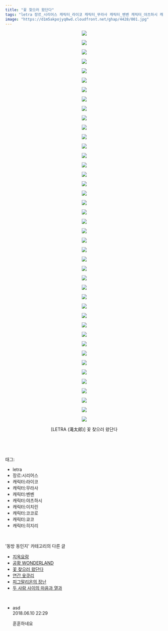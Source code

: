```yaml
---
title: "꽃 찾으러 왔단다"
tags: "letra 장르_시리어스 캐릭터_라이코 캐릭터_무라사 캐릭터_벤벤 캐릭터_야츠하시 캐릭터_이치린 캐릭터_코코로 캐릭터_쿄코 캐릭터_히지리 letra 滝太郎 동방_동인지"
image: "https://d1m5akpojyq0wd.cloudfront.net/ghap/4428/001.jpg"
---
```

<div class="article">
<p style="text-align: center; clear: none; float: none;"><img src="{{ site.imgserver6 }}/ghap/4428/001.jpg"/></p>
<p style="text-align: center; clear: none; float: none;"><img src="{{ site.imgserver6 }}/ghap/4428/002.jpg"/></p>
<p style="text-align: center; clear: none; float: none;"><img src="{{ site.imgserver6 }}/ghap/4428/003.jpg"/></p>
<p style="text-align: center; clear: none; float: none;"><img src="{{ site.imgserver6 }}/ghap/4428/004.jpg"/></p>
<p style="text-align: center; clear: none; float: none;"><img src="{{ site.imgserver6 }}/ghap/4428/005.jpg"/></p>
<p style="text-align: center; clear: none; float: none;"><img src="{{ site.imgserver6 }}/ghap/4428/006.jpg"/></p>
<p style="text-align: center; clear: none; float: none;"><img src="{{ site.imgserver6 }}/ghap/4428/007.jpg"/></p>
<p style="text-align: center; clear: none; float: none;"><img src="{{ site.imgserver6 }}/ghap/4428/008.jpg"/></p>
<p style="text-align: center; clear: none; float: none;"><img src="{{ site.imgserver6 }}/ghap/4428/009.jpg"/></p>
<p style="text-align: center; clear: none; float: none;"><img src="{{ site.imgserver6 }}/ghap/4428/010.jpg"/></p>
<p style="text-align: center; clear: none; float: none;"><img src="{{ site.imgserver6 }}/ghap/4428/011.jpg"/></p>
<p style="text-align: center; clear: none; float: none;"><img src="{{ site.imgserver6 }}/ghap/4428/012.jpg"/></p>
<p style="text-align: center; clear: none; float: none;"><img src="{{ site.imgserver6 }}/ghap/4428/013.jpg"/></p>
<p style="text-align: center; clear: none; float: none;"><img src="{{ site.imgserver6 }}/ghap/4428/014.jpg"/></p>
<p style="text-align: center; clear: none; float: none;"><img src="{{ site.imgserver6 }}/ghap/4428/015.jpg"/></p>
<p style="text-align: center; clear: none; float: none;"><img src="{{ site.imgserver6 }}/ghap/4428/016.jpg"/></p>
<p style="text-align: center; clear: none; float: none;"><img src="{{ site.imgserver6 }}/ghap/4428/017.jpg"/></p>
<p style="text-align: center; clear: none; float: none;"><img src="{{ site.imgserver6 }}/ghap/4428/018.jpg"/></p>
<p style="text-align: center; clear: none; float: none;"><img src="{{ site.imgserver6 }}/ghap/4428/019.jpg"/></p>
<p style="text-align: center; clear: none; float: none;"><img src="{{ site.imgserver6 }}/ghap/4428/020.jpg"/></p>
<p style="text-align: center; clear: none; float: none;"><img src="{{ site.imgserver6 }}/ghap/4428/021.jpg"/></p>
<p style="text-align: center; clear: none; float: none;"><img src="{{ site.imgserver6 }}/ghap/4428/022.jpg"/></p>
<p style="text-align: center; clear: none; float: none;"><img src="{{ site.imgserver6 }}/ghap/4428/023.jpg"/></p>
<p style="text-align: center; clear: none; float: none;"><img src="{{ site.imgserver6 }}/ghap/4428/024.jpg"/></p>
<p style="text-align: center; clear: none; float: none;"><img src="{{ site.imgserver6 }}/ghap/4428/025.jpg"/></p>
<p style="text-align: center; clear: none; float: none;"><img src="{{ site.imgserver6 }}/ghap/4428/026.jpg"/></p>
<p style="text-align: center; clear: none; float: none;"><img src="{{ site.imgserver6 }}/ghap/4428/027.jpg"/></p>
<p style="text-align: center; clear: none; float: none;"><img src="{{ site.imgserver6 }}/ghap/4428/028.jpg"/></p>
<p style="text-align: center; clear: none; float: none;"><img src="{{ site.imgserver6 }}/ghap/4428/029.jpg"/></p>
<p style="text-align: center; clear: none; float: none;"><img src="{{ site.imgserver6 }}/ghap/4428/030.jpg"/></p>
<p style="text-align: center; clear: none; float: none;"><img src="{{ site.imgserver6 }}/ghap/4428/031.jpg"/></p>
<p style="text-align: center; clear: none; float: none;"><img src="{{ site.imgserver6 }}/ghap/4428/032.jpg"/></p>
<p style="text-align: center; clear: none; float: none;"><img src="{{ site.imgserver6 }}/ghap/4428/033.jpg"/></p>
<p style="text-align: center; clear: none; float: none;"><img src="{{ site.imgserver6 }}/ghap/4428/034.jpg"/></p>
<p style="text-align: center; clear: none; float: none;"><img src="{{ site.imgserver6 }}/ghap/4428/035.jpg"/></p>
<p style="text-align: center; clear: none; float: none;"><img src="{{ site.imgserver6 }}/ghap/4428/036.jpg"/></p>
<p style="text-align: center; clear: none; float: none;"><img src="{{ site.imgserver6 }}/ghap/4428/037.jpg"/></p>
<p style="text-align: center; clear: none; float: none;"><img src="{{ site.imgserver6 }}/ghap/4428/038.jpg"/></p>
<p style="text-align: center; clear: none; float: none;"><img src="{{ site.imgserver6 }}/ghap/4428/039.jpg"/></p>
<p style="text-align: center; clear: none; float: none;"><img src="{{ site.imgserver6 }}/ghap/4428/040.jpg"/></p>
<p style="text-align: center; clear: none; float: none;"><img src="{{ site.imgserver6 }}/ghap/4428/041.jpg"/></p>
<p style="text-align: center; clear: none; float: none;"><img src="{{ site.imgserver6 }}/ghap/4428/042.jpg"/></p>
<p style="text-align: center; clear: none; float: none;">[LETRA (滝太郎)] 꽃 찾으러 왔단다</p>
<p><br/></p>
</div><br/>
<div class="tagTrail">
<p>태그: </p>
<ul>
<li>letra</li>
<li>장르:시리어스</li>
<li>캐릭터:라이코</li>
<li>캐릭터:무라사</li>
<li>캐릭터:벤벤</li>
<li>캐릭터:야츠하시</li>
<li>캐릭터:이치린</li>
<li>캐릭터:코코로</li>
<li>캐릭터:쿄코</li>
<li>캐릭터:히지리</li>
</ul>
</div><br/>
<div class="another">
<p>'동방 동인지' 카테고리의 다른 글</p>
<ul>
<li><a href="/ghap_4430">지옥요람</a></li>
<li><a href="/ghap_4429">공황 WONDERLAND</a></li>
<li><a href="/ghap_4428">꽃 찾으러 왔단다</a></li>
<li><a href="/ghap_4427">연간 윳쿠리</a></li>
<li><a href="/ghap_4426">피그말리온의 장난</a></li>
<li><a href="/ghap_4425">두 사람 사이의 마음과 열과</a></li>
</ul>
</div><br/>
<div class="cb_module cb_fluid">
<div class="cb_wrt cb_profile">
<div class="comment">
<ul>
<li class="cb_thumb_off" id="comment15268973">
<div class="cb_comment_area">
<div class="cb_info_area">
<div class="cb_section">
<span class="cb_nick_name">asd</span>
</div>
<div class="cb_section">
<span class="cb_date">2018.06.10 22:29 </span>
</div>
</div>
<div class="cb_dsc_comment">
<p class="cb_dsc">
											훈훈하네요
										</p>
</div>
</div></li>
</ul>
</div>
</div><!-- commentList close -->
</div><br/>
